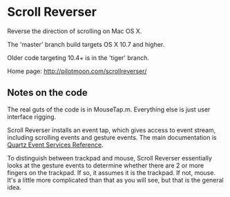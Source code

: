 Scroll Reverser
===============

Reverse the direction of scrolling on Mac OS X. 

The 'master' branch build targets OS X 10.7 and higher.

Older code targeting 10.4+ is in the 'tiger' branch.

Home page: http://pilotmoon.com/scrollreverser/

Notes on the code
-----------------

The real guts of the code is in MouseTap.m. Everything else is just user interface rigging.

Scroll Reverser installs an event tap, which gives access to event stream, including scrolling events and gesture events. The main documentation is [Quartz Event Services Reference](https://developer.apple.com/library/mac/documentation/Carbon/Reference/QuartzEventServicesRef/).

To distinguish between trackpad and mouse, Scroll Reverser essentially looks at the gesture events to determine whether there are 2 or more fingers on the trackpad. If so, it assumes it is the trackpad. If not, mouse. It's a little more complicated than that as you will see, but that is the general idea.
